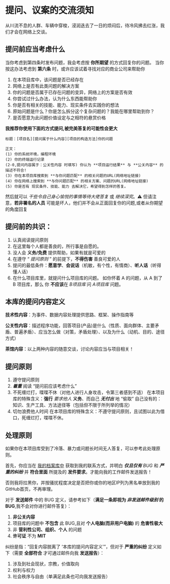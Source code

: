 # 提问、议案的交流须知
从川流不息的人群、车辆中穿梭，浸润迭去了一日的烦闷后，待冷风拂去红涨，我们才会在网络上交谈。

## 提问前应当考虑什么
当你考虑到第四条时发布问题，我会考虑按 **你所期望** 的方式回复你的问题。
当你按这办法考虑到 **第六条** 时，或许应该试着寻找对应的商业公司来帮助你
1. 在本项目库中，该问题是否已经存在
2. 网络上是否有此类问题的解决方案
3. 你的问题是否属于已存在问题的变异，网络上的方案是否有效
4. 你尝试过什么办法，认为什么东西能帮助你
5. 你是否有相关的技能、能力、现实条件去实践你的想法
6. 原始问题是什么？你是怎么拆分这个复杂问题的？我能在哪里帮助到你？
7. 是否愿意为此问题价值设定与之相符的悬赏价格

**我推荐你使用下面的方式提问,被完美答复的可能性会更大**
```
标题：[项目名][提问属于什么内容][项目的构造方法]你的问题

正文：
(1) 你的系统环境，编程环境
(2) 你的终端运行记录
(2-0,提问内容属于：公关性内容 时填写) 你认为 **项目运行结果** 与 **公关内容** 的描述不符合!
(3) 你在本项目库搜索到 **与你问题匹配** 的相关问题的URL(网络地址链接)
(4) 你在网络上搜索到 **与你问题匹配** 的相关方案、问题的URL(网络地址链接)
(5) 你是否有 现实条件、技能、能力 去解决它，希望得到怎样的答复。

```
然后就可以 *干些令自己身心愉悦的事情等待大佬答复* 或 *继续深究*。:warning: 但请注意，**若非署名的人员** 可能是坏人，他们并不会从正面回复你的问题,或者从你期望的角度回复

## 提问前的共识：
1. 认真阅读提问原则
2. 在这里每个人都是善良的，所行事是自愿的。
3. 没人会 **义务/免费** 提供帮助，如果有就是可爱的
4. 在遵守 “ *提问原则* ” 的前提下，**不得伤害** 善良可爱的人
5. 提问的最低条件：**愿意学**、**会说话**（机敏，有个性，有情商）、**听人话**（听得懂人话）
6. 在什么项目库里，就提问什么项目库的问题。
   如你怀着 A 的问题，从 A 到了 B 项目库，那么 你 **不应该**在 *B项目库* 问 *A项目库* 问题。

## 本库的提问内容定义
**技术性内容**：为事件、数据内容处理提供思路、框架、操作指南等

**公关性内容**：描述程序功能，回答项目(产品)是什么（性质、面向群体、主要矛盾、普遍矛盾）、应当怎么做（对策，矛盾处理）、以及为什么（动机、目的、途径方式）

**茶馆内容**：以上两种内容的随意交谈，讨论内容应当与项目相关！

## 提问原则
1. 遵守提问原则
2. ***着重*** 阅读 “提问前应该考虑什么”
3. 不死缠烂打，喋喋不休（对他人进行人身攻击，令第三者感到不适）
   在本项目库的特殊含义：**强行** *要求他人* **义务**、而自己 ***无付出*** 地 “偷取” 自己没有的：知识、生产工具、方法途径等（包括但不限于所列举的情况）
4. 切勿浪费他人时间
   在本项目库的特殊含义：不遵守提问原则，且试图以此为借口，死缠烂打，喋喋不休。

## 处理原则
如果你在本项目库受到了冷落、暴力或问题长时间无人答复，可以参考此处理原则。

首先，你应当在 [我的档案库中](https://github.com/ZoMaii/ZoMaii) 获取到我的联系方式，并明白 ***仅且仅有*** *BUG* 和 ***严重的纠纷*** 并 **符合里面** 所提及的 **发件要求**。才能向我的工作邮件发送报告！

否则我将拉黑你，并按骚扰程度决定是否把你或你的地区IP列为黑名单放到我的GitHub首页，不再审理。


对于 **发送邮件** 中的 BUG 定义，请参考如下（**满足一条即视为 *非发送邮件级别* 的 BUG**,我不会对你进行邮件答复）：
1. **非公关内容**
2. 项目库的问题中 **不包含** 此 BUG,且对 **个人电脑(而非用户电脑)** 的 **危害性极大**
3. 非 **营利性公司、组织、个人** 的问题
4. **许可证** 不为 **MIT**


纠纷是指：“回复内容脱离了 ‘本库的提问内容定义’”，但对于 **严重的纠纷** 定义如下（需要 **全部符合** 才可通过邮件向我 **发送报告**）：
1. 涉及到社会现状，宗教，价值取向
2. 权利与权力
3. 社会秩序与自由（单满足此条也可向我发送报告）